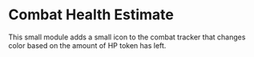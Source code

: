 # Combat Health Estimate

This small module adds a small icon to the combat tracker that changes color based on the amount of HP token has left.


